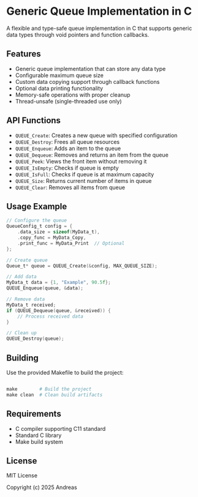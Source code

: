 # Generic Queue Implementation in C

A flexible and type-safe queue implementation in C that supports generic data types through void pointers and function callbacks.

## Features

- Generic queue implementation that can store any data type
- Configurable maximum queue size
- Custom data copying support through callback functions
- Optional data printing functionality
- Memory-safe operations with proper cleanup
- Thread-unsafe (single-threaded use only)

## API Functions

- `QUEUE_Create`: Creates a new queue with specified configuration
- `QUEUE_Destroy`: Frees all queue resources
- `QUEUE_Enqueue`: Adds an item to the queue
- `QUEUE_Dequeue`: Removes and returns an item from the queue
- `QUEUE_Peek`: Views the front item without removing it
- `QUEUE_IsEmpty`: Checks if queue is empty
- `QUEUE_IsFull`: Checks if queue is at maximum capacity
- `QUEUE_Size`: Returns current number of items in queue
- `QUEUE_Clear`: Removes all items from queue

## Usage Example

```c
// Configure the queue
QueueConfig_t config = {
    .data_size = sizeof(MyData_t),
    .copy_func = MyData_Copy,
    .print_func = MyData_Print  // Optional
};

// Create queue
Queue_t* queue = QUEUE_Create(&config, MAX_QUEUE_SIZE);

// Add data
MyData_t data = {1, "Example", 90.5f};
QUEUE_Enqueue(queue, &data);

// Remove data
MyData_t received;
if (QUEUE_Dequeue(queue, &received)) {
    // Process received data
}

// Clean up
QUEUE_Destroy(queue);

```

## Building

Use the provided Makefile to build the project:

```makefile

make        # Build the project
make clean  # Clean build artifacts

```

## Requirements
- C compiler supporting C11 standard
- Standard C library
- Make build system

## License

MIT License

Copyright (c) 2025 Andreas